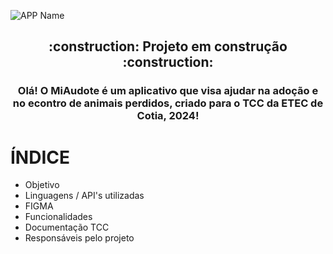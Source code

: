 ![APP Name](https://github.com/kyuven/MiAudote/assets/101908843/5def7350-52f2-4b25-a3ac-441fd19aa0b5)

<h2 align="center"> 
    :construction:  Projeto em construção  :construction:
</h2>

<h3 align="center"> Olá! O MiAudote é um aplicativo que visa ajudar na adoção e no econtro de animais perdidos, criado para o TCC da ETEC de Cotia, 2024! </h3>

# ÍNDICE

* Objetivo
* Linguagens / API's utilizadas
* FIGMA
* Funcionalidades
* Documentação TCC
* Responsáveis pelo projeto
